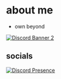 # about me

- own beyond
  
[![Discord Banner 2](https://discordapp.com/api/guilds/1097271368896217108/widget.png?style=banner2)](https://discord.gg/beyondmp)

## socials 

[![Discord Presence](https://lanyard.cnrad.dev/api/1092691233010368653?idleMessage=probably%20sleeping%20or%20afk)](https://discord.com/users/1092691233010368653)
